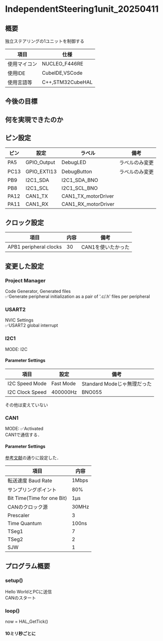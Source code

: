 # IndependentSteering1unit_20250411
## 概要
独立ステアリングの1ユニットを制御する

| 項目         | 仕様             |
| ------------ | ---------------- |
| 使用マイコン | NUCLEO_F446RE    |
| 使用IDE      | CubeIDE,VSCode   |
| 使用言語等   | C++,STM32CubeHAL |

## 今後の目標

## 何を実現できたのか

## ピン設定
| ピン | 設定        | ラベル              | 備考           |
| ---- | ----------- | ------------------- | -------------- |
| PA5  | GPIO_Output | DebugLED            | ラベルのみ変更 |
| PC13 | GPIO_EXTI13 | DebugButton         | ラベルのみ変更 |
| PB9  | I2C1_SDA    | I2C1_SDA_BNO        |                |
| PB8  | I2C1_SCL    | I2C1_SCL_BNO        |                |
| PA12 | CAN1_TX     | CAN1_TX_motorDriver |                |
| PA11 | CAN1_RX     | CAN1_RX_motorDriver |                |

## クロック設定
| 項目                   | 内容 | 備考               |
| ---------------------- | ---- | ------------------ |
| APB1 peripheral clocks | 30   | CAN1を使いたかった |

## 変更した設定
### Project Manager
Code Generator, Generated files\
✅Generate peripheral initialization as a pair of '.c/.h' files per peripheral
### USART2
NVIC Settings\
✅USART2 global interrupt
### I2C1
MODE: I2C
#### Parameter Settings
| 項目            | 設定      | 備考                        |
| --------------- | --------- | --------------------------- |
| I2C Speed Mode  | Fast Mode | Standard Modeじゃ無理だった |
| I2C Clock Speed | 400000Hz  | BNO055                      |

その他は変えていない
### CAN1
MODE: ✅Activated\
CAN1で通信する．
#### Parameter Settings
[参考文献](https://hsdev.co.jp/stm32-can/)の通りに設定した．

| 項目                       | 内容  |
| -------------------------- | ----- |
| 転送速度 Baud Rate         | 1Mbps |
| サンプリングポイント       | 80%   |
| Bit Time(Time for one Bit) | 1μs   |
| CANのクロック源            | 30MHz |
| Prescaler                  | 3     |
| Time Quantum               | 100ns |
| TSeg1                      | 7     |
| TSeg2                      | 2     |
| SJW                        | 1     |

## プログラム概要
### setup()
Hello WorldとPCに送信\
CANのスタート
### loop()
now = HAL_GetTick()
#### 10ミリ秒ごとに
